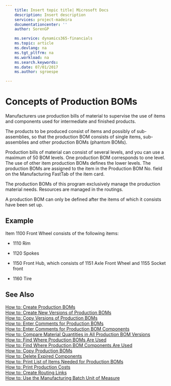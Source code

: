 ```yaml
---
    title: Insert topic title| Microsoft Docs
    description: Insert description
    services: project-madeira
    documentationcenter: ''
    author: SorenGP

    ms.service: dynamics365-financials
    ms.topic: article
    ms.devlang: na
    ms.tgt_pltfrm: na
    ms.workload: na
    ms.search.keywords:
    ms.date: 07/01/2017
    ms.author: sgroespe

---
```

# Concepts of Production BOMs
Manufacturers use production bills of material to supervise the use of items and components used for intermediate and finished products.  
  
 The products to be produced consist of items and possibly of sub-assemblies, so that the production BOM consists of single items, sub-assemblies and other production BOMs \(phantom BOMs\).  
  
 Production bills of material can consist of several levels, and you can use a maximum of 50 BOM levels. One production BOM corresponds to one level. The use of other item production BOMs defines the lower levels. The production BOMs are assigned to the item in the Production BOM No. field on the Manufacturing FastTab of the item card.  
  
 The production BOMs of this program exclusively manage the production material needs. Resources are managed in the routings.  
  
 A production BOM can only be defined after the items of which it consists have been set up.  
  
## Example  
 Item 1100 Front Wheel consists of the following items:  
  
-   1110 Rim  
  
-   1120 Spokes  
  
-   1150 Front Hub, which consists of 1151 Axle Front Wheel and 1155 Socket front  
  
-   1160 Tire  
  
## See Also  
 [How to: Create Production BOMs](../how-to-create-production-boms.md)   
 [How to: Create New Versions of Production BOMs](../how-to-create-new-versions-of-production-boms.md)   
 [How to: Copy Versions of Production BOMs](../how-to-copy-versions-of-production-boms.md)   
 [How to: Enter Comments for Production BOMs](../how-to-enter-comments-for-production-boms.md)   
 [How to: Enter Comments for Production BOM Components](../how-to-enter-comments-for-production-bom-components.md)   
 [How to: Compare Material Quantities in All Production BOM Versions](../how-to-compare-material-quantities-in-all-production-bom-versions.md)   
 [How to: Find Where Production BOMs Are Used](../how-to-find-where-production-boms-are-used.md)   
 [How to: Find Where Production BOM Components Are Used](../how-to-find-where-production-bom-components-are-used.md)   
 [How to: Copy Production BOMs](../how-to-copy-production-boms.md)   
 [How to: Delete Expired Components](../how-to-delete-expired-components.md)   
 [How to: Print List of Items Needed for Production BOMs](../how-to-print-list-of-items-needed-for-production-boms.md)   
 [How to: Print Production Costs](../how-to-print-production-costs.md)   
 [How to: Create Routing Links](../how-to-create-routing-links.md)   
 [How to: Use the Manufacturing Batch Unit of Measure](../how-to-use-the-manufacturing-batch-unit-of-measure.md)